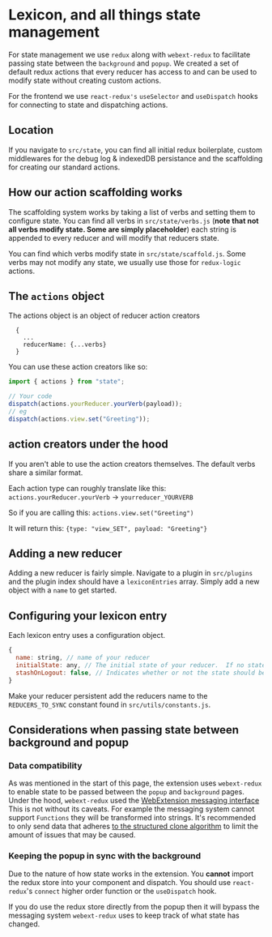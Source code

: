 # Lexicon, and all things state management

For state management we use `redux` along with `webext-redux` to facilitate passing state between the `background` and `popup`. We created a set of default redux actions that every reducer has access to and can be used to modify state without creating custom actions.

For the frontend we use `react-redux's` `useSelector` and `useDispatch` hooks for connecting to state and dispatching actions.

## Location

If you navigate to `src/state`, you can find all initial redux boilerplate, custom middlewares for the debug log & indexedDB persistance and the scaffolding for creating our standard actions.

## How our action scaffolding works

The scaffolding system works by taking a list of verbs and setting them to configure state. You can find all verbs in `src/state/verbs.js` (**note that not all verbs modify state. Some are simply placeholder**) each string is appended to every reducer and will modify that reducers state.

You can find which verbs modify state in `src/state/scaffold.js`. Some verbs may not modify any state, we usually use those for `redux-logic` actions.

## The `actions` object

The actions object is an object of reducer action creators

```
  {
    ...
    reducerName: {...verbs}
  }
```

You can use these action creators like so:

```javascript
import { actions } from "state";

// Your code
dispatch(actions.yourReducer.yourVerb(payload));
// eg
dispatch(actions.view.set("Greeting"));
```

## action creators under the hood

If you aren't able to use the action creators themselves. The default verbs share a similar format.

Each action type can roughly translate like this: `actions.yourReducer.yourVerb` -> `yourreducer_YOURVERB`

So if you are calling this: `actions.view.set("Greeting")`

It will return this: `{type: "view_SET", payload: "Greeting"}`

## Adding a new reducer

Adding a new reducer is fairly simple. Navigate to a plugin in `src/plugins` and the plugin index should have a `lexiconEntries` array. Simply add a new object with a `name` to get started.

## Configuring your lexicon entry

Each lexicon entry uses a configuration object.

```javascript
{
  name: string, // name of your reducer
  initialState: any, // The initial state of your reducer.  If no state is defined it defaults to: { error: null, loading: false }
  stashOnLogout: false, // Indicates whether or not the state should be persisted after logout
}
```

Make your reducer persistent add the reducers name to the `REDUCERS_TO_SYNC` constant found in `src/utils/constants.js`.

## Considerations when passing state between background and popup

### Data compatibility

As was mentioned in the start of this page, the extension uses `webext-redux` to enable state to be passed between the `popup` and `background` pages. Under the hood, `webext-redux` used the [WebExtension messaging interface](https://developer.mozilla.org/en-US/docs/Mozilla/Add-ons/WebExtensions/API/runtime/onMessage) This is not without its caveats. For example the messaging system cannot support `Functions` they will be transformed into strings. It's recommended to only send data that adheres [to the structured clone algorithm](https://developer.mozilla.org/en-US/docs/Web/API/Web_Workers_API/Structured_clone_algorithm) to limit the amount of issues that may be caused.

### Keeping the popup in sync with the background

Due to the nature of how state works in the extension. You **cannot** import the redux store into your component and dispatch.
You should use `react-redux`'s `connect` higher order function or the `useDispatch` hook.

If you do use the redux store directly from the popup then it will bypass the messaging system `webext-redux` uses to keep track of what state has changed.
